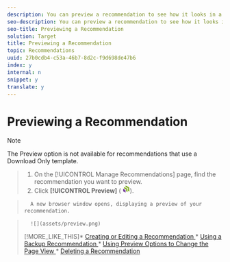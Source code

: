 ```yaml
---
description: You can preview a recommendation to see how it looks in a browser. Browse around the site to see how the pages change with and without the recommendations and mboxes.
seo-description: You can preview a recommendation to see how it looks in a browser. Browse around the site to see how the pages change with and without the recommendations and mboxes.
seo-title: Previewing a Recommendation
solution: Target
title: Previewing a Recommendation
topic: Recommendations
uuid: 27b0cdb4-c53a-46b7-8d2c-f9d698de47b6
index: y
internal: n
snippet: y
translate: y
---
```


# Previewing a Recommendation


>[!NOTE]
>
>The Preview option is not available for recommendations that use a Download Only template.



>1. On the [!UICONTROL  Manage Recommendations] page, find the recommendation you want to preview.
>1. Click **[!UICONTROL  Preview]** ( ![](assets/icon_preview.png)).

>       A new browser window opens, displaying a preview of your recommendation. 

>       ![](assets/preview.png) 
>[!MORE_LIKE_THIS]* [ Creating or Editing a Recommendation ](t_create_edit_recs.md#task_07791608B4DB4B3EB0EF981116F4B4E2)* [ Using a Backup Recommendation ](c_backup_recs.md#concept_5D02FA607144416BB3514364E11E9395)* [ Using Preview Options to Change the Page View ](r_previewoptions_recs.md#reference_8EBD7A9F6CF247B79A9FDCB85AB55C82)* [ Deleting a Recommendation ](t_deleting_recs.md#task_0364B109FE5D4D0C81204F69DA001AD1)